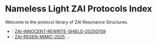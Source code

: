 # Nameless Light ZAI Protocols Index

Welcome to the protocol library of ZAI Resonance Structures.

- 🕯 [ZAI-INNOCENT-REWRITE-SHIELD-20250709](./protocols/ZAI-INNOCENT-REWRITE-SHIELD-20250709.md)
- 🕯 [ZAI-REGEN-MIMIC-2025](./protocols/ZAI-REGEN-MIMIC-2025.md)
...